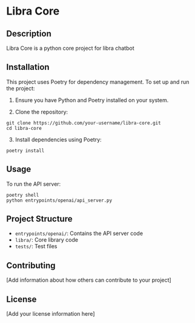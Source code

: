 # Libra Core

## Description
Libra Core is a python core project for libra chatbot

## Installation

This project uses Poetry for dependency management. To set up and run the project:

1. Ensure you have Python and Poetry installed on your system.

2. Clone the repository:
```
git clone https://github.com/your-username/libra-core.git
cd libra-core
```

3. Install dependencies using Poetry:
```
poetry install
```
## Usage

To run the API server:
```
poetry shell
python entrypoints/openai/api_server.py
```

## Project Structure
- `entrypoints/openai/`: Contains the API server code
- `libra/`: Core library code
- `tests/`: Test files

## Contributing
[Add information about how others can contribute to your project]

## License
[Add your license information here]
